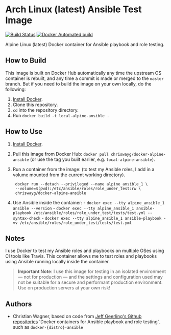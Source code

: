 # Arch Linux (latest) Ansible Test Image

[![Build Status](https://travis-ci.org/chriswayg/docker-alpine-ansible.svg?branch=master)](https://travis-ci.org/chriswayg/docker-alpine-ansible)
[![Docker Automated build](https://img.shields.io/docker/automated/chriswayg/docker-alpine-ansible.svg)](https://hub.docker.com/r/chriswayg/docker-alpine-ansible)

Alpine Linux (latest) Docker container for Ansible playbook and role testing.

## How to Build

This image is built on Docker Hub automatically any time the upstream OS container is rebuilt, and any time a commit is made or merged to the `master` branch. But if you need to build the image on your own locally, do the following:

  1. [Install Docker](https://docs.docker.com/engine/installation/).
  2. Clone this repository.
  2. `cd` into the repository directory.
  3. Run `docker build -t local-alpine-ansible .`

## How to Use

  1. [Install Docker](https://docs.docker.com/engine/installation/).
  2. Pull this image from Docker Hub: `docker pull chriswayg/docker-alpine-ansible` (or use the tag you built earlier, e.g. `local-alpine-ansible`).
  3. Run a container from the image: (to test my Ansible roles, I add in a volume mounted from the current working directory).
  
          docker run --detach --privileged --name alpine_ansible_1 \
          --volume=$(pwd):/etc/ansible/roles/role_under_test:rw \
          chriswayg/docker-alpine-ansible

  4. Use Ansible inside the container:
    - `docker exec --tty alpine_ansible_1 ansible --version`
    - `docker exec --tty alpine_ansible_1 ansible-playbook /etc/ansible/roles/role_under_test/tests/test.yml --syntax-check`
    - `docker exec --tty alpine_ansible_1 ansible-playbook -vv /etc/ansible/roles/role_under_test/tests/test.yml`

## Notes

I use Docker to test my Ansible roles and playbooks on multiple OSes using CI tools like Travis. This container allows me to test roles and playbooks using Ansible running locally inside the container.

> **Important Note**: I use this image for testing in an isolated environment — not for production — and the settings and configuration used may not be suitable for a secure and performant production environment. Use on production servers at your own risk!

## Authors

- Christian Wagner, based on code from [Jeff Geerling's Github repositories](https://github.com/geerlingguy) 'Docker containers for Ansible playbook and role testing', such as `docker-{distro}-ansible`
